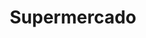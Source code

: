 ---
title: "Supermercado"
url: /ciudad-autonoma-de-buenos-aires/supermercado-pedernera/
shop: Supermarkt
---
